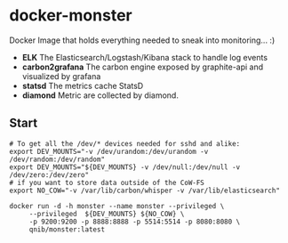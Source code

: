 docker-monster
==========

Docker Image that holds everything needed to sneak into monitoring... :)

- **ELK** The Elasticsearch/Logstash/Kibana stack to handle log events
- **carbon2grafana** The carbon engine exposed by graphite-api and visualized by grafana
- **statsd** The metrics cache StatsD
- **diamond** Metric are collected by diamond.

## Start
```
# To get all the /dev/* devices needed for sshd and alike:
export DEV_MOUNTS="-v /dev/urandom:/dev/urandom -v /dev/random:/dev/random"
export DEV_MOUNTS="${DEV_MOUNTS} -v /dev/null:/dev/null -v /dev/zero:/dev/zero"
# if you want to store data outside of the CoW-FS
export NO_COW="-v /var/lib/carbon/whisper -v /var/lib/elasticsearch"

docker run -d -h monster --name monster --privileged \
     --privileged  ${DEV_MOUNTS} ${NO_COW} \
     -p 9200:9200 -p 8888:8888 -p 5514:5514 -p 8080:8080 \
     qnib/monster:latest
```



